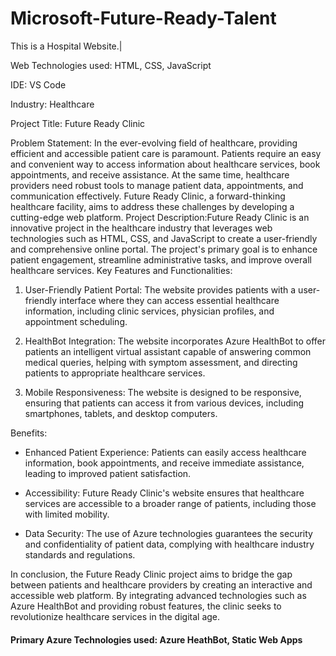 # Microsoft-Future-Ready-Talent
This is a Hospital Website.|

Web Technologies used: HTML, CSS, JavaScript

IDE: VS Code

Industry: Healthcare

Project Title: Future Ready Clinic

Problem Statement: In the ever-evolving field of healthcare, providing efficient and accessible patient care is paramount. Patients require an easy and convenient way to access information about healthcare services, book appointments, and receive assistance. At the same time, healthcare providers need robust tools to manage patient data, appointments, and communication effectively. Future Ready Clinic, a forward-thinking healthcare facility, aims to address these challenges by developing a cutting-edge web platform.
Project Description:Future Ready Clinic is an innovative project in the healthcare industry that leverages web technologies such as HTML, CSS, and JavaScript to create a user-friendly and comprehensive online portal. The project's primary goal is to enhance patient engagement, streamline administrative tasks, and improve overall healthcare services.
Key Features and Functionalities:

1. User-Friendly Patient Portal: The website provides patients with a user-friendly interface where they can access essential healthcare information, including clinic services, physician profiles, and appointment scheduling.

2. HealthBot Integration: The website incorporates Azure HealthBot to offer patients an intelligent virtual assistant capable of answering common medical queries, helping with symptom assessment, and directing patients to appropriate healthcare services.

3. Mobile Responsiveness: The website is designed to be responsive, ensuring that patients can access it from various devices, including smartphones, tablets, and desktop computers.

Benefits:

* Enhanced Patient Experience: Patients can easily access healthcare information, book appointments, and receive immediate assistance, leading to improved patient satisfaction.

* Accessibility: Future Ready Clinic's website ensures that healthcare services are accessible to a broader range of patients, including those with limited mobility.

* Data Security: The use of Azure technologies guarantees the security and confidentiality of patient data, complying with healthcare industry standards and regulations.

In conclusion, the Future Ready Clinic project aims to bridge the gap between patients and healthcare providers by creating an interactive and accessible web platform. By integrating advanced technologies such as Azure HealthBot and providing robust features, the clinic seeks to revolutionize healthcare services in the digital age.

#### Primary Azure Technologies used: Azure HeathBot, Static Web Apps ####

